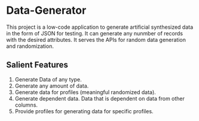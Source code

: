 # Data-Generator

This project is a low-code application to generate artificial synthesized data in the form of JSON for testing. It can generate any nunmber of records with the desired attributes. It serves the APIs for random data generation and randomization.

## Salient Features
1. Generate Data of any type.
2. Generate any amount of data.
3. Generate data for profiles (meaningful randomized data).
4. Generate dependent data. Data that is dependent on data from other columns.
5. Provide profiles for generating data for specific profiles.
